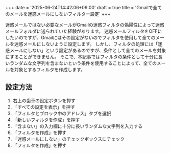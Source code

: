 +++
date = '2025-06-24T14:42:06+09:00'
draft = true
title = 'Gmailで全てのメールを迷惑メールにしないフィルター設定'
+++

迷惑メールではない必要なメールがGmailの迷惑フィルタの偽陽性によって迷惑メールフォルダに送られていた経験があります。
迷惑メールフィルタをOFFにしたいのですが、Gmailにはその設定がないのでフィルタを使用して全てのメールを迷惑メールにしないように設定します。
しかし、フィルタの処理には「迷惑メールにしない」という設定があるのですが、条件として全てのメールを対象にすることができません。
そこで、本記事ではフィルタの条件として十分に長いランダムな文字列を含まないという条件を使用することによって、全てのメールを対象とするフィルタを作成します。

## 設定方法
1. 右上の歯車の設定ボタンを押す
2. 「すべての設定を表示」を押す
3. 「フィルタとブロック中のアドレス」タブを選択
4. 「新しいフィルタを作成」を押す
5. 「含まない」の入力欄に十分に長いランダムな文字列を入力する
6. 「フィルタを作成」を押す
7. 「迷惑メールにしない」のチェックボックスにチェック
8. 「フィルタを作成」を押す

##
